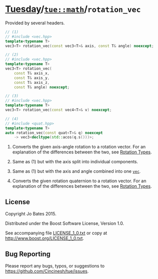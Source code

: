 [Tuesday](../../../README.md)/[`tue::math`](../../namespaces/tue/math.md)/`rotation_vec`
========================================================================================
Provided by several headers.

```c++
// (1)
// #include <vec.hpp>
template<typename T>
vec3<T> rotation_vec(const vec3<T>& axis, const T& angle) noexcept;

// (2)
// #include <vec.hpp>
template<typename T>
vec3<T> rotation_vec(
    const T& axis_x,
    const T& axis_y,
    const T& axis_z,
    const T& angle) noexcept;

// (3)
// #include <vec.hpp>
template<typename T>
vec3<T> rotation_vec(const vec4<T>& v) noexcept;

// (4)
// #include <quat.hpp>
template<typename T>
auto rotation_vec(const quat<T>& q) noexcept
    -> vec3<decltype(std::acos(q.s()))>;
```

1. Converts the given axis-angle rotation to a rotation vector. For an
   explanation of the differences between the two, see
   [Rotation Types](../../other/rotation_types.md).

2. Same as (1) but with the axis split into individual components.

3. Same as (1) but with the axis and angle combined into one
   [`vec`](../../headers/vec.md).

4. Converts the given rotation quaternion to a rotation vector. For an
   explanation of the differences between the two, see
   [Rotation Types](../../other/rotation_types.md).

License
-------
Copyright Jo Bates 2015.

Distributed under the Boost Software License, Version 1.0.

See accompanying file [LICENSE_1_0.txt](../../../LICENSE_1_0.txt) or copy at
http://www.boost.org/LICENSE_1_0.txt.

Bug Reporting
-------------
Please report any bugs, typos, or suggestions to
https://github.com/Cincinesh/tue/issues.
